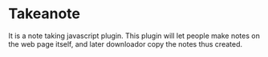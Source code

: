 # Takeanote
It is a note taking javascript plugin. This plugin will let people make notes on the web page itself, and later downloador copy the notes thus created.
